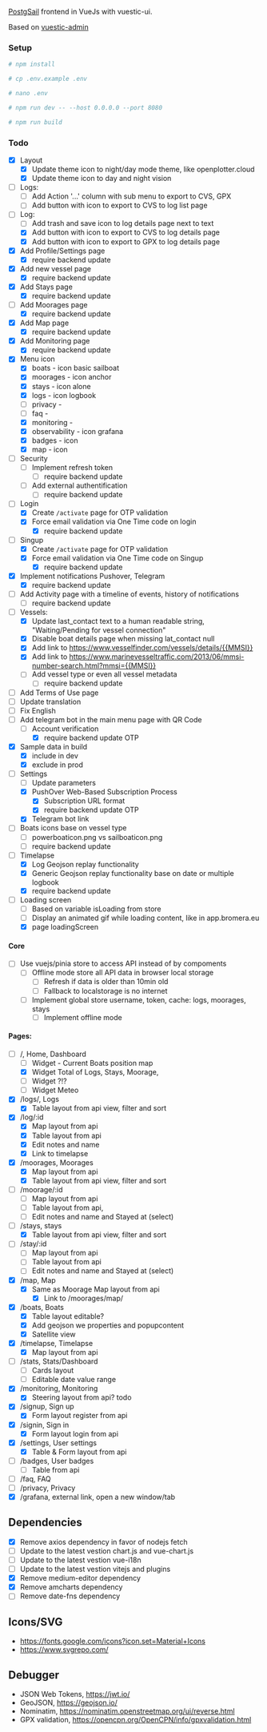 [PostgSail](https://github.com/xbgmsharp/postgsail) frontend in VueJs with vuestic-ui.

Based on [vuestic-admin](https://vuestic.dev)

### Setup

```bash
# npm install
```

```bash
# cp .env.example .env
```

```bash
# nano .env
```

```bash
# npm run dev -- --host 0.0.0.0 --port 8080
```

```bash
# npm run build
```

### Todo

- [x] Layout
  - [x] Update theme icon to night/day mode theme, like openplotter.cloud
  - [x] Update theme icon to day and night vision
- [ ] Logs:
  - [ ] Add Action '...' column with sub menu to export to CVS, GPX
  - [ ] Add button with icon to export to CVS to log list page
- [ ] Log:
  - [ ] Add trash and save icon to log details page next to text
  - [x] Add button with icon to export to CVS to log details page
  - [x] Add button with icon to export to GPX to log details page
- [x] Add Profile/Settings page
  - [x] require backend update
- [x] Add new vessel page
  - [x] require backend update
- [x] Add Stays page
  - [x] require backend update
- [ ] Add Moorages page
  - [x] require backend update
- [x] Add Map page
  - [x] require backend update
- [x] Add Monitoring page
  - [x] require backend update
- [x] Menu icon
  - [x] boats - icon basic sailboat
  - [x] moorages - icon anchor
  - [x] stays - icon alone
  - [x] logs - icon logbook
  - [ ] privacy -
  - [ ] faq -
  - [x] monitoring -
  - [x] observability - icon grafana
  - [x] badges - icon
  - [x] map - icon
- [ ] Security
  - [ ] Implement refresh token
    - [ ] require backend update
  - [ ] Add external authentification
    - [ ] require backend update
- [ ] Login
  - [x] Create `/activate` page for OTP validation
  - [x] Force email validation via One Time code on login
    - [x] require backend update
- [ ] Singup
  - [x] Create `/activate` page for OTP validation
  - [x] Force email validation via One Time code on Singup
    - [x] require backend update
- [x] Implement notifications Pushover, Telegram
  - [x] require backend update
- [ ] Add Activity page with a timeline of events, history of notifications
  - [ ] require backend update
- [ ] Vessels:
  - [x] Update last_contact text to a human readable string, "Waiting/Pending for vessel connection"
  - [x] Disable boat details page when missing lat_contact null
  - [x] Add link to https://www.vesselfinder.com/vessels/details/{{MMSI}}
  - [x] Add link to https://www.marinevesseltraffic.com/2013/06/mmsi-number-search.html?mmsi={{MMSI}}
  - [ ] Add vessel type or even all vessel metadata
    - [ ] require backend update
- [ ] Add Terms of Use page
- [ ] Update translation
- [ ] Fix English
- [ ] Add telegram bot in the main menu page with QR Code
  - [ ] Account verification
    - [x] require backend update OTP
- [x] Sample data in build
  - [x] include in dev
  - [x] exclude in prod
- [ ] Settings
  - [ ] Update parameters
  - [x] PushOver Web-Based Subscription Process
    - [x] Subscription URL format
    - [x] require backend update OTP
  - [x] Telegram bot link
- [ ] Boats icons base on vessel type
  - [ ] powerboaticon.png vs sailboaticon.png
  - [ ] require backend update
- [ ] Timelapse
  - [x] Log Geojson replay functionality
  - [x] Generic Geojson replay functionality base on date or multiple logbook
  - [x] require backend update
- [ ] Loading screen
  - [ ] Based on variable isLoading from store
  - [ ] Display an animated gif while loading content, like in app.bromera.eu
  - [x] page loadingScreen

#### Core

- [ ] Use vuejs/pinia store to access API instead of by compoments
  - [ ] Offline mode store all API data in browser local storage
    - [ ] Refresh if data is older than 10min old
    - [ ] Fallback to localstorage is no internet
  - [ ] Implement global store username, token, cache: logs, moorages, stays
    - [ ] Implement offline mode

#### Pages:

- [ ] /, Home, Dashboard
  - [ ] Widget - Current Boats position map
  - [x] Widget Total of Logs, Stays, Moorage,
  - [ ] Widget ?!?
  - [ ] Widget Meteo
- [x] /logs/, Logs
  - [x] Table layout from api view, filter and sort
- [x] /log/:id
  - [x] Map layout from api
  - [x] Table layout from api
  - [x] Edit notes and name
  - [x] Link to timelapse
- [x] /moorages, Moorages
  - [x] Map layout from api
  - [x] Table layout from api view, filter and sort
- [ ] /moorage/:id
  - [ ] Map layout from api
  - [ ] Table layout from api,
  - [ ] Edit notes and name and Stayed at (select)
- [ ] /stays, stays
  - [x] Table layout from api view, filter and sort
- [ ] /stay/:id
  - [ ] Map layout from api
  - [ ] Table layout from api
  - [ ] Edit notes and name and Stayed at (select)
- [x] /map, Map
  - [x] Same as Moorage Map layout from api
    - [x] Link to /moorages/map/
- [x] /boats, Boats
  - [x] Table layout editable?
  - [x] Add geojson we properties and popupcontent
  - [x] Satellite view
- [x] /timelapse, Timelapse
  - [x] Map layout from api
- [ ] /stats, Stats/Dashboard
  - [ ] Cards layout
  - [ ] Editable date value range
- [x] /monitoring, Monitoring
  - [x] Steering layout from api? todo
- [x] /signup, Sign up
  - [x] Form layout register from api
- [x] /signin, Sign in
  - [x] Form layout login from api
- [x] /settings, User settings
  - [x] Table & Form layout from api
- [ ] /badges, User badges
  - [ ] Table from api
- [ ] /faq, FAQ
- [ ] /privacy, Privacy
- [x] /grafana, external link, open a new window/tab

## Dependencies

- [x] Remove axios dependency in favor of nodejs fetch
- [ ] Update to the latest vestion chart.js and vue-chart.js
- [ ] Update to the latest vestion vue-i18n
- [ ] Update to the latest vestion vitejs and plugins
- [x] Remove medium-editor dependency
- [x] Remove amcharts dependency
- [ ] Remove date-fns dependency

## Icons/SVG

- https://fonts.google.com/icons?icon.set=Material+Icons
- https://www.svgrepo.com/

## Debugger

- JSON Web Tokens, https://jwt.io/
- GeoJSON, https://geojson.io/
- Nominatim, https://nominatim.openstreetmap.org/ui/reverse.html
- GPX validation, https://opencpn.org/OpenCPN/info/gpxvalidation.html
